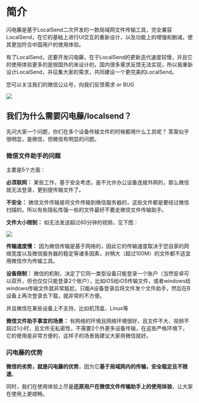 # 简介

闪电藤是基于LocalSend二次开发的一款局域网文件传输工具，完全兼容LocalSend，在它的基础上进行UI交互的重新设计，以及功能上的增强和删减，使其更加符合中国用户的使用体验。

有了LocalSend，还要开发闪电藤，在于LocalSend的更新迭代速度较慢，并且它的使用体验更多的是按国外的来设计的，国内很多需求反馈无法实现，所以我重新设计LocalSend，并征集大家的需求，共同建设一个更完美的LocalSend。

您可以关注我们的微信公众号，向我们反馈需求 or BUG

<img style="max-height: 200px;" src="https://cdn.zishu.life/docs/gzh.jpg" />

## 我们为什么需要闪电藤/localsend？

先问大家一个问题，你们在多个设备传输文件的时候都用什么工具呢？
答案似乎很明显，是微信，但微信有明显的问题。

### 微信文件助手的问题

主要是5个方面：

**必须联网：**
某些工作，基于安全考虑，是不允许办公设备连接外网的，那么微信就无法登录，更别提传输文件了。

**不安全：**
微信文件传输是将文件传输到微信服务器的，这些文件都是要经过微信扫描的，所以有些隐私性强一些的文件最好不要走微信文件传输助手。

**文件大小限制：**
如无法发送超过60分钟的视频，见下图：

<img style="max-height: 160px;" src="https://cdn.zishu.life/docs/1.mm.jpg" />

**传输速度慢：**
因为微信传输是基于网络的，因此它的传输速度取决于您自家的网络宽度以及微信服务器的稳定等诸多因素，对稍大（超过100M）的文件都不适宜用微信作为传输工具。

**设备限制：**
微信的机制，决定了它同一类型设备只能登录一个账户（当然安卓可以双开，但也仅仅只能登录2个账户），比如iOS给iOS传输文件，或者windows给windows传输文件就非常尴尬，只能A设备登录后将文件发个文件助手，然后在B设备上再次登录去下载，就非常的不方便。

并且微信在某些设备上不支持，比如机顶盒、Linux等

**微信文件助手事宜的场景：**
有网络的环境且网络环境很好，且文件不大、视频不超过1小时，且文件无私密性，不需要2个外更多设备传输，在这些严格环境下，它的使用是非常方便的，这样子的场景我建议大家用微信就好。

### 闪电藤的优势
**微信的劣势，就是闪电藤的优势**，因为它**基于局域网内的传输，安全稳定且不限速**。

同时，我们在使用体验上尽量**还原用户在微信文件传输助手上的使用体验**，让大家在使用上更顺畅。

